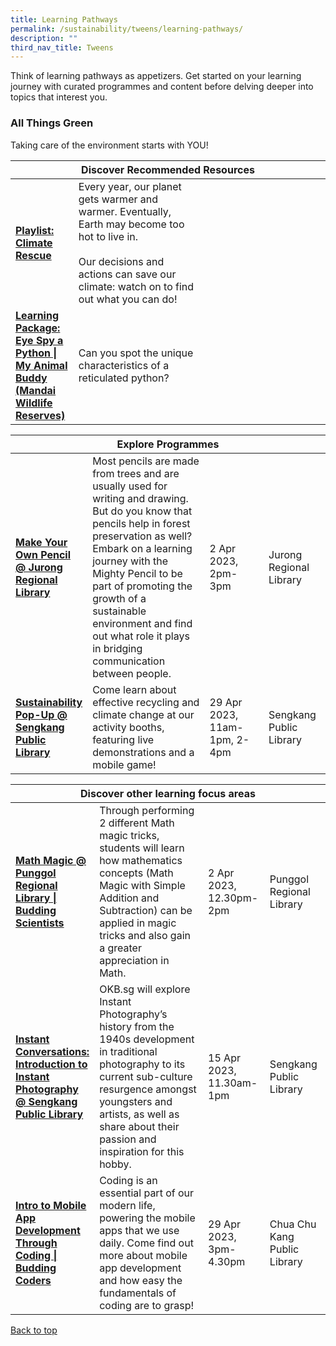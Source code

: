 ```yaml
---
title: Learning Pathways
permalink: /sustainability/tweens/learning-pathways/
description: ""
third_nav_title: Tweens
---
```

<style type="text/css">
/* Links */
.content a { color: #322987; }
.content a:focus,
.content a:hover { color: #28216c; }

/* Button Outline */
.bp-button { padding-left: 1.5rem; padding-right: 1.5rem; }
.bp-button.is-primary-outline { border: 1px solid #322987; color: #322987; background-color: transparent; text-decoration: none; }
.bp-button.is-primary-outline:focus,
.bp-button.is-primary-outline:hover { border: 1px solid #322987; color: #cff2e8; background-color: #322987; text-decoration: none; }

/* Responsive Iframe */
.responsive-iframe { position: absolute; top: 0; left: 0; bottom: 0; right: 0; width: 100%; height: 100%; }
.responsive-iframe-container { position: relative; overflow: hidden; width: 100%; }
.responsive-iframe-container.ratio-16by9 { padding-top: 56.25%; }
.responsive-iframe-container.ratio-4by3 { padding-top: 75%; }
.responsive-iframe-container.ratio-3by2 { padding-top: 66.66%; }
.responsive-iframe-container.ratio-1by1 { padding-top: 100%; }
</style>
Think of learning pathways as appetizers. Get started on your learning journey with curated programmes and content before delving deeper into topics that interest you.

<h3><b>All Things Green</b></h3>
Taking care of the environment starts with YOU!

<div class="horizontal-scroll margin--bottom--lg">
  <table class="generic-table">
    <thead>
      <tr>
        <th colspan="4" class="is-uppercase has-weight-normal">Discover Recommended Resources</th>
      </tr>
    </thead>
    <tbody>
      <tr>
        <td style="width: 20%;"><a href="/sustainability/tweens/content"><b> Playlist:<br>Climate Rescue</b></a></td>
        <td style="width: 40%;">Every year, our planet gets warmer and warmer. Eventually, Earth may become too hot to live in.<br><br>Our decisions and actions can save our climate: watch on to find out what you can do!</td>
        <td style="width: 20%;"></td>
        <td style="width: 20%;"></td>
      </tr>
      <tr>
        <td><a href="/sustainability/tweens/content/#lp-eyespy"><b> Learning Package:<br>Eye Spy a Python | My Animal Buddy (Mandai Wildlife Reserves)</b></a></td>
        <td>Can you spot the unique characteristics of a reticulated python?</td>
        <td></td>
        <td></td>
      </tr>
    </tbody>
  </table>
</div>

<div class="horizontal-scroll margin--bottom--lg">
  <table class="generic-table">
    <thead>
      <tr>
        <th colspan="4" class="is-uppercase has-weight-normal">Explore Programmes</th>
      </tr>
    </thead>
    <tbody>
						<tr>
         <td style="width: 20%;"><a href="https://www.eventbrite.sg/e/make-your-own-pencil-jurong-regional-library-tickets-550153262217?aff=odcleoeventsincollection"><b>Make Your Own Pencil @ Jurong Regional Library</b></a></td>
        <td style="width: 40%;">Most pencils are made from trees and are usually used for writing and drawing. But do you know that pencils help in forest preservation as well? Embark on a learning journey with the Mighty Pencil to be part of promoting the growth of a sustainable environment and find out what role it plays in bridging communication between people.
</td>
        <td style="width: 20%;">2 Apr 2023, 2pm-3pm</td>
        <td style="width: 20%;">Jurong Regional Library</td>
			</tr>	<tr>
         <td style="width: 20%;"><a href="https://www.eventbrite.sg/e/sustainability-pop-up-sengkang-public-library-tickets-584140729647?aff=odcleoeventsincollection"><b>Sustainability Pop-Up @ Sengkang Public Library
</b></a></td>
        <td style="width: 40%;">Come learn about effective recycling and climate change at our activity booths, featuring live demonstrations and a mobile game!
</td>
        <td style="width: 20%;">29 Apr 2023, 11am-1pm, 2-4pm</td>
        <td style="width: 20%;">Sengkang Public Library</td>
			</tr>				
    </tbody>
  </table>
</div>

<div class="horizontal-scroll margin--bottom--lg">
  <table class="generic-table">
    <thead>
      <tr>
        <th colspan="4" class="is-uppercase has-weight-normal">Discover other learning focus areas</th>
      </tr>
    </thead>
    <tbody>
			<tr>
         <td style="width: 20%;"><a href="https://www.eventbrite.sg/e/math-magic-punggol-regional-library-budding-scientists-tickets-590827219117?aff=odcleoeventsincollection"><b>Math Magic @ Punggol Regional Library | Budding Scientists</b></a></td>
        <td style="width: 40%;">Through performing 2 different Math magic tricks, students will learn how mathematics concepts&nbsp;(Math Magic with Simple Addition and Subtraction) can be applied in magic tricks and also gain a greater appreciation in Math.
</td>
        <td style="width: 20%;">2 Apr 2023, 12.30pm-2pm</td>
        <td style="width: 20%;">Punggol Regional Library</td>
			</tr>		<tr>
        <td style="width: 20%;"><a href="https://www.eventbrite.sg/e/instant-conversations-introduction-to-instant-photography-tickets-596382916357?aff=odcleoeventsincollection"><b>Instant Conversations: Introduction to Instant Photography @ Sengkang Public Library</b></a></td>
        <td style="width: 40%;">OKB.sg will explore Instant Photography’s history from the 1940s development in traditional photography to its current sub-culture resurgence amongst youngsters and artists, as well as share about their passion and inspiration for this hobby.
</td>
        <td style="width: 20%;">15 Apr 2023, 11.30am-1pm</td>
        <td style="width: 20%;">Sengkang Public Library</td>
      </tr>
			<tr>
        <td style="width: 20%;"><a href="https://www.eventbrite.sg/e/digital-drawing-local-delights-with-artgrain-jurong-regional-library-tickets-550247624457?aff=odcleoeventsincollection"><b> Intro to Mobile App Development Through Coding | Budding Coders</b></a></td>
        <td style="width: 40%;">
Coding is an essential part of our modern life, powering the mobile apps that we use daily. Come find out more about mobile app development and how easy the fundamentals of coding are to grasp!</td>
        <td style="width: 20%;">29 Apr 2023, 3pm-4.30pm</td>
        <td style="width: 20%;">Chua Chu Kang Public Library</td>
      </tr>
      </tbody>
  </table>
</div>

<p class="has-text-right margin--top--xl"><a href="#main-content">Back to top</a></p>